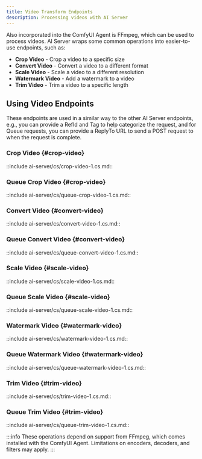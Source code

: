 ```yaml
---
title: Video Transform Endpoints
description: Processing videos with AI Server
---
```


Also incorporated into the ComfyUI Agent is FFmpeg, which can be used to process videos. AI Server wraps some common operations into easier-to-use endpoints, such as:

- **Crop Video** - Crop a video to a specific size
- **Convert Video** - Convert a video to a different format
- **Scale Video** - Scale a video to a different resolution
- **Watermark Video** - Add a watermark to a video
- **Trim Video** - Trim a video to a specific length

## Using Video Endpoints

These endpoints are used in a similar way to the other AI Server endpoints, e.g., you can provide a RefId and Tag to help categorize the request, and for Queue requests, you can provide a ReplyTo URL to send a POST request to when the request is complete.

### Crop Video {#crop-video}

::include ai-server/cs/crop-video-1.cs.md::

### Queue Crop Video {#crop-video}

::include ai-server/cs/queue-crop-video-1.cs.md::

### Convert Video {#convert-video}

::include ai-server/cs/convert-video-1.cs.md::

### Queue Convert Video {#convert-video}

::include ai-server/cs/queue-convert-video-1.cs.md::

### Scale Video {#scale-video}

::include ai-server/cs/scale-video-1.cs.md::

### Queue Scale Video {#scale-video}

::include ai-server/cs/queue-scale-video-1.cs.md::

### Watermark Video {#watermark-video}

::include ai-server/cs/watermark-video-1.cs.md::

### Queue Watermark Video {#watermark-video}

::include ai-server/cs/queue-watermark-video-1.cs.md::

### Trim Video {#trim-video}

::include ai-server/cs/trim-video-1.cs.md::

### Queue Trim Video {#trim-video}

::include ai-server/cs/queue-trim-video-1.cs.md::

:::info
These operations depend on support from FFmpeg, which comes installed with the ComfyUI Agent.
Limitations on encoders, decoders, and filters may apply.
:::